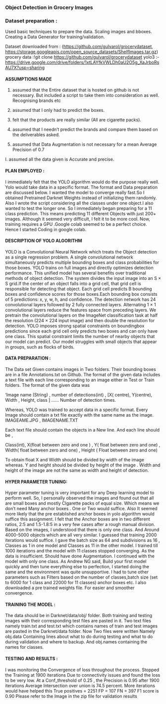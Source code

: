  ### Object Detection in Grocery Images

### Dataset preparation :
Used basic techniques to prepare the data. Scaling images and bboxes. Creating a Data Generator for training/validation.

Dataset downloaded from : (https://github.com/gulvarol/grocerydataset, https://storage.googleapis.com/open_source_datasets/ShelfImages.tar.gz)
grocery data :!git clone https://github.com/gulvarol/grocerydataset
yolo3 :-https://drive.google.com/drive/folders/1xtLAYfkVWLDh0aU2O5g_XaJrboRsAU7X?usp=sharing

#### ASSUMPTIONS MADE

1. assumed that the Entire dataset that is hosted on github is not necessary. But included a script to take them into consideration as well. Recognising brands etc

2. assumed that I only had to predict the boxes.

3. felt that the products are really similar (All are cigarette packs).

4. assumed that I needn’t predict the brands and compare them based on the deliverables asked.

5. assumed that Data Augmentation is not necessary for a mean Average Precision of 0.7

I. assumed all the data given is Accurate and precise.



#### PLAN EMPLOYED :

I immediately felt that the YOLO algorithm would do the purpose really well. Yolo would take data in a specific format. The format and Data preparation are discussed below. I wanted the model to converge really fast.So I obtained Pretrained Darknet Weights instead of initializing them randomly. Also I wrote the script considering all the classes under one object.I also wanted to test the longer one. So I immediately began preparing for a 11 class prediction. This means predicting 11 different Objects with just 200+  images. Although it seemed very difficult, I felt it to be more cool. Now, training requires a GPU .Google colab seemed to be a perfect choice. Hence I started Coding in google colab. 


#### DESCRIPTION OF YOLO ALGORITHM

YOLO is a Convolutional Neural Network which treats the Object detection as a single regression problem. A single convolutional network simultaneously predicts multiple bounding boxes and class probabilities for those boxes. YOLO trains on full images and directly optimizes detection performance. This unified model has several benefits over traditional methods of object detection. The system divides the input image into an S × S grid.If the center of an object falls into a grid cell, that grid cell is responsible for detecting that object. Each grid cell predicts B bounding boxes and confidence scores for those boxes.Each bounding box consists of 5 predictions: x, y, w, h, and confidence. The detection network has 24 convolutional layers followed by 2 fully connected layers. Alternating 1 × 1 convolutional layers reduce the features space from preceding layers. We pretrain the convolutional layers on the ImageNet classification task at half the resolution (224 × 224 input image) and then double the resolution for detection. YOLO imposes strong spatial constraints on boundingbox predictions since each grid cell only predicts two boxes and can only have one class. This spatial constraint limits the number of nearby objects that our model can predict. Our model struggles with small objects that appear in groups, such as flocks of birds. 

#### DATA PREPARATION :
The Data set Given contains images in Two folders. Their bounding boxes are in a file Annotations.txt on Github. The format of the given data includes a text file with each line corresponding to an image either in Test or Train folders. The format of the given data was

‘Image name (String) , number of detections(int) , [X( centre), Y(centre), Width , Height, class ] ...... Number of detection times.

Whereas, YOLO was trained to accept data in a specific format. Every Image should contain a txt file exactly with the same name as the image. IMAGEAME.JPG , IMAGENAME.TXT

Each text file should contain the objects in a New line. And each line should be ,

Class(int), X(float between zero and one ) , Y( float between zero and one) , Width( float between zero and one) , Height ( Float between zero and one)

To obtain float X and Width should be divided by width of the image whereas. Y and height should be divided by height of the image . Width and height of the image are not the same as width and height of detection.


#### HYPER PARAMETER TUNING:
Hyper parameter tuning is very important for any Deep learning model to perform well.
So, I personally observed the images and found out that all are small boxes and mostly CIgarette packs of equal size. Which means we don’t need Many anchor boxes . One or Two would suffice. Also It seemed more likely that the pre established anchor boxes in yolo algorithm would suffice this assignment.
I felt that the Anchor boxes are in two different ratios, 2:5 and 1.5-1.8:5 in a very few cases after a rough manual division.
Based on the images, I understood that there is only one class. And Around 4000-5000 objects which are all very similar. I guessed that training 2000 iterations would suffice.
I gave the batch size as 64 and subdivisions as 16 , Classes as 1 in one model and Classes as 11 in the other model.
I trained till 1000 iterations and the model with 11 classes stopped converging. As the data is insufficient. Should have done Augmentation. I continued with the model with only one class.
As Andrew NG said, Build your first model quickly and then tune everything else to perfection, I started doing the same and the environment was quite unsupportive.
I had to tune other parameters such as Filters based on the number of classes,batch size (set to 6000 for 1 class and 22000 for 11 classes) anchor boxes etc.
I also downloaded a pre trained weights file. For easier and smoother convergence.

#### TRAINING THE MODEL :

The data should be in Darknet/data/obj/ folder. Both training and testing images with their corresponding test files are pasted in it.
Two text files namely train.txt and test.txt which contains names of train and test images are pasted in the Darknet/data folder.
Now Two files were written Namely obj.data Containing lines about what to do during testing and what to do during validation and where to backup. And obj.names containing the names for classes.

#### TESTING AND RESULTS :

I was monitoring the Convergence of loss throughout the process. Stopped the Training at 1900 iterations Due to connectivity issues and found the loss to be very low.
At a Conf_threshold of 0.25 , the Precision is 0.95 after 1900 iterations
Average Intersection over union is 74.5 percent. More iterations would have helped this
True positives = 2251 FP = 107 FN = 397
F1 score is 0.90 Please refer to the Image in the zip file for validation results



